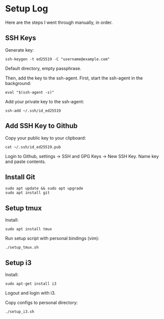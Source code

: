 # Setup Log

Here are the steps I went through manually, in order.

## SSH Keys

Generate key:

```
ssh-keygen -t ed25519 -C "username@example.com"
```

Default directory, empty passphrase.

Then, add the key to the ssh-agent.
First, start the ssh-agent in the background:
```
eval "$(ssh-agent -s)"
```

Add your private key to the ssh-agent:
```
ssh-add ~/.ssh/id_ed25519
```

## Add SSH Key to Github

Copy your public key to your clipboard:
```
cat ~/.ssh/id_ed25519.pub
```

Login to Github, settings -> SSH and GPG Keys -> New SSH Key.
Name key and paste contents.

## Install Git

```
sudo apt update && sudo apt upgrade
sudo apt install git
```

## Setup tmux

Install:
```
sudo apt install tmux
```

Run setup script with personal bindings (vim):
```
./setup_tmux.sh
```

## Setup i3

Install:
```
sudo apt-get install i3
```

Logout and login with i3.

Copy configs to personal directory:
```
./setup_i3.sh
```
